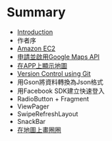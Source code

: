 # Summary

* [Introduction](README.md)
* 作者序
* [Amazon EC2](amazon_ec2.md)
* [申請並啟用Google Maps API](apply_google_api_key.md)
* [在APP上顯示地圖](using_google_maps_api_to_show_map.md)
* [Version Control using Git](version_control_using_git.md)
* 用Gson將資料轉換為Json格式
* 用Facebook SDK建立快速登入
* RadioButton + Fragment
* ViewPager
* SwipeRefreshLayout
* SnackBar
* [在地圖上畫圈圈](zai_di_tu_shang_hua_quan_quan.md)

